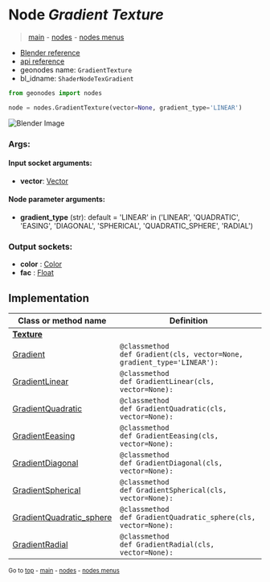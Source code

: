 # Node *Gradient Texture*

> [main](../index.md) - [nodes](nodes.md) - [nodes menus](nodes_menus.md)

- [Blender reference](https://docs.blender.org/manual/en/latest/modeling/geometry_nodes/texture/gradient.html)
- [api reference](https://docs.blender.org/api/current/bpy.types.ShaderNodeTexGradient.html)
- geonodes name: `GradientTexture`
- bl_idname: `ShaderNodeTexGradient`

```python
from geonodes import nodes

node = nodes.GradientTexture(vector=None, gradient_type='LINEAR')
```

![Blender Image](https://docs.blender.org/manual/en/latest/_images/node-types_ShaderNodeTexGradient.webp)

### Args:

#### Input socket arguments:

- **vector**: [Vector](Vector.md)

#### Node parameter arguments:

- **gradient_type** (str): default = 'LINEAR' in ('LINEAR', 'QUADRATIC', 'EASING', 'DIAGONAL', 'SPHERICAL', 'QUADRATIC_SPHERE', 'RADIAL')

### Output sockets:

- **color** : [Color](Color.md)
- **fac** : [Float](Float.md)

## Implementation

| Class or method name | Definition |
|----------------------|------------|
| **[Texture](Texture.md)** |
| [Gradient](Texture.md#Gradient) | `@classmethod`<br> `def Gradient(cls, vector=None, gradient_type='LINEAR'):` |
| [GradientLinear](Texture.md#GradientLinear) | `@classmethod`<br> `def GradientLinear(cls, vector=None):` |
| [GradientQuadratic](Texture.md#GradientQuadratic) | `@classmethod`<br> `def GradientQuadratic(cls, vector=None):` |
| [GradientEeasing](Texture.md#GradientEeasing) | `@classmethod`<br> `def GradientEeasing(cls, vector=None):` |
| [GradientDiagonal](Texture.md#GradientDiagonal) | `@classmethod`<br> `def GradientDiagonal(cls, vector=None):` |
| [GradientSpherical](Texture.md#GradientSpherical) | `@classmethod`<br> `def GradientSpherical(cls, vector=None):` |
| [GradientQuadratic_sphere](Texture.md#GradientQuadratic_sphere) | `@classmethod`<br> `def GradientQuadratic_sphere(cls, vector=None):` |
| [GradientRadial](Texture.md#GradientRadial) | `@classmethod`<br> `def GradientRadial(cls, vector=None):` |

<sub>Go to [top](#node-Gradient-Texture) - [main](../index.md) - [nodes](nodes.md) - [nodes menus](nodes_menus.md)</sub>


